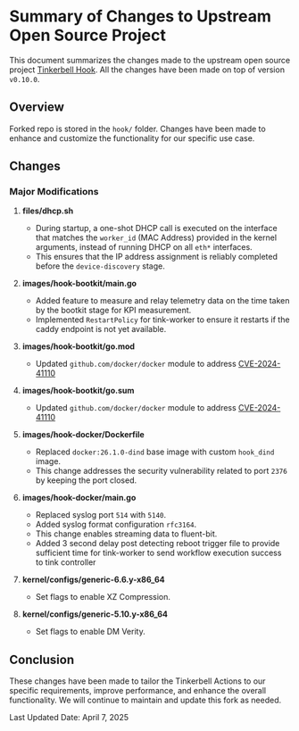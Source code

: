 # Summary of Changes to Upstream Open Source Project

This document summarizes the changes made to the upstream open source project [Tinkerbell Hook](https://github.com/tinkerbell/hook).
All the changes have been made on top of version `v0.10.0`.

## Overview

Forked repo is stored in the `hook/` folder.
Changes have been made to enhance and customize the functionality for our specific use case.

## Changes

### Major Modifications

1. **files/dhcp.sh**
    - During startup, a one-shot DHCP call is executed on the interface that matches the `worker_id` (MAC Address)
provided in the kernel arguments, instead of running DHCP on all `eth*` interfaces.
    - This ensures that the IP address assignment is reliably completed before the `device-discovery` stage.

2. **images/hook-bootkit/main.go**
    - Added feature to measure and relay telemetry data on the time taken by the bootkit stage for KPI measurement.
    - Implemented `RestartPolicy` for tink-worker to ensure it restarts if the caddy endpoint is not yet available.

3. **images/hook-bootkit/go.mod**
    - Updated `github.com/docker/docker` module to address [CVE-2024-41110](https://nvd.nist.gov/vuln/detail/cve-2024-41110)

4. **images/hook-bootkit/go.sum**
    - Updated `github.com/docker/docker` module to address [CVE-2024-41110](https://nvd.nist.gov/vuln/detail/cve-2024-41110)

5. **images/hook-docker/Dockerfile**
   - Replaced `docker:26.1.0-dind` base image with custom `hook_dind` image.
   - This change addresses the security vulnerability related to port `2376` by keeping the port closed.

6. **images/hook-docker/main.go**
   - Replaced syslog port `514` with `5140`.
   - Added syslog format configuration `rfc3164`.
   - This change enables streaming data to fluent-bit.
   - Added 3 second delay post detecting reboot trigger file to provide sufficient time for tink-worker to send workflow
     execution success to tink controller

7. **kernel/configs/generic-6.6.y-x86_64**
   - Set flags to enable XZ Compression.

8. **kernel/configs/generic-5.10.y-x86_64**
   - Set flags to enable DM Verity.

## Conclusion

These changes have been made to tailor the Tinkerbell Actions to our specific requirements, improve performance,
and enhance the overall functionality. We will continue to maintain and update this fork as needed.

Last Updated Date: April 7, 2025
